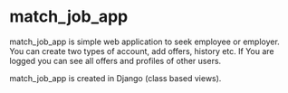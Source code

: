 # match_job_app

match_job_app is simple web application to seek employee or employer.
You can create two types of account, add offers, history etc. 
If You are logged you can see all offers and profiles of other users.

match_job_app is created in Django (class based views).
